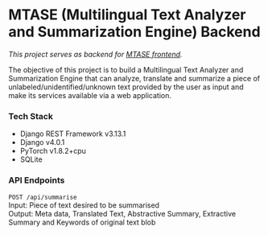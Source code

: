 # MTASE (Multilingual Text Analyzer and Summarization Engine) Backend

_This project serves as backend for [MTASE frontend](https://github.com/VirajPatidar/MTASE-frontend)._

The objective of this project is to build a Multilingual Text Analyzer and Summarization Engine that can analyze, translate and summarize a piece of unlabeled/unidentified/unknown text provided by the user as input and make its services available via a web application.

### Tech Stack ###
* Django REST Framework v3.13.1
* Django v4.0.1
* PyTorch v1.8.2+cpu
* SQLite

### API Endpoints ###
`POST /api/summarise` <br>
Input: Piece of text desired to be summarised <br>
Output: Meta data, Translated Text, Abstractive Summary, Extractive Summary and Keywords of original text blob
